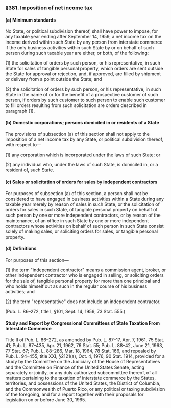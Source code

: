 ### §381. Imposition of net income tax ###

#### (a) Minimum standards ####

No State, or political subdivision thereof, shall have power to impose, for any taxable year ending after September 14, 1959, a net income tax on the income derived within such State by any person from interstate commerce if the only business activities within such State by or on behalf of such person during such taxable year are either, or both, of the following:

(1) the solicitation of orders by such person, or his representative, in such State for sales of tangible personal property, which orders are sent outside the State for approval or rejection, and, if approved, are filled by shipment or delivery from a point outside the State; and

(2) the solicitation of orders by such person, or his representative, in such State in the name of or for the benefit of a prospective customer of such person, if orders by such customer to such person to enable such customer to fill orders resulting from such solicitation are orders described in paragraph (1).

#### (b) Domestic corporations; persons domiciled in or residents of a State ####

The provisions of subsection (a) of this section shall not apply to the imposition of a net income tax by any State, or political subdivision thereof, with respect to—

(1) any corporation which is incorporated under the laws of such State; or

(2) any individual who, under the laws of such State, is domiciled in, or a resident of, such State.

#### (c) Sales or solicitation of orders for sales by independent contractors ####

For purposes of subsection (a) of this section, a person shall not be considered to have engaged in business activities within a State during any taxable year merely by reason of sales in such State, or the solicitation of orders for sales in such State, of tangible personal property on behalf of such person by one or more independent contractors, or by reason of the maintenance, of an office in such State by one or more independent contractors whose activities on behalf of such person in such State consist solely of making sales, or soliciting orders for sales, or tangible personal property.

#### (d) Definitions ####

For purposes of this section—

(1) the term "independent contractor" means a commission agent, broker, or other independent contractor who is engaged in selling, or soliciting orders for the sale of, tangible personal property for more than one principal and who holds himself out as such in the regular course of his business activities; and

(2) the term "representative" does not include an independent contractor.

(Pub. L. 86–272, title I, §101, Sept. 14, 1959, 73 Stat. 555.)

#### Study and Report by Congressional Committees of State Taxation From Interstate Commerce ####

Title II of Pub. L. 86–272, as amended by Pub. L. 87–17, Apr. 7, 1961, 75 Stat. 41; Pub. L. 87–435, Apr. 21, 1962, 76 Stat. 55; Pub. L. 88–42, June 21, 1963, 77 Stat. 67; Pub. L. 88–286, Mar. 18, 1964, 78 Stat. 166, and repealed by Pub. L. 94–455, title XXI, §2121(a), Oct. 4, 1976, 90 Stat. 1914, provided for a study by the Committee on the Judiciary of the House of Representatives and the Committee on Finance of the United States Senate, acting separately or jointly, or any duly authorized subcommittee thereof, of all matters pertaining to the taxation of interstate commerce by the States, territories, and possessions of the United States, the District of Columbia, and the Commonwealth of Puerto Rico, or any political or taxing subdivision of the foregoing, and for a report together with their proposals for legislation on or before June 30, 1965.
